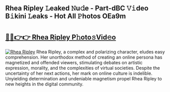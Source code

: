 ## Rhea Ripley 𝙻eaked 𝙽u𝚍e - Part-dBC 𝚅𝚒deo B𝚒kini 𝙻eaks - Hot All 𝙿hotos OEa9m

# <h2><a href="http://ld0mof.urlbe.top/?page=Rhea+Ripley">🔗🔗👉👉 Rhea Ripley P𝚑oto𝚜Vid𝚎o</a></h2>

[![Rhea Ripley](https://i.imgur.com/eBuTRDB.gif)](http://ld0mof.urlbe.top/?page=Rhea+Ripley)
Rhea Ripley, a complex and polarizing character, eludes easy comprehension. Her unorthodox method of creating an online persona has magnetized and offended viewers, stimulating debates on artistic expression, morality, and the complexities of virtual societies. Despite the uncertainty of her next actions, her mark on online culture is indelible. Unyielding determination and undeniable magnetism propel Rhea Ripley to new heights in the digital community.
